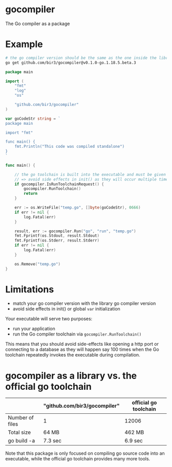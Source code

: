 
# gocompiler

The Go compiler as a package



# Example

```bash
# the go compiler version should be the same as the one inside the library, e.g. 1.18.5 in this case
go get github.com/bir3/gocompiler@v0.1.0-go.1.18.5.beta.3
```

```go
package main

import (
	"fmt"
	"log"
	"os"

    "github.com/bir3/gocompiler"
)

var goCodeStr string = `
package main

import "fmt"

func main() {
	fmt.Println("This code was compiled standalone")
}
`

func main() {

	// the go toolchain is built into the executable and must be given a chance to run
	// => avoid side effects in init() as they will occur multiple times during compilation
	if gocompiler.IsRunToolchainRequest() {
		gocompiler.RunToolchain()
		return
	}

    err := os.WriteFile("temp.go", []byte(goCodeStr), 0666)
	if err != nil {
		log.Fatal(err)
	}

	result, err := gocompiler.Run("go", "run", "temp.go")
    fmt.Fprintf(os.Stdout, result.Stdout)
    fmt.Fprintf(os.Stderr, result.Stderr)
	if err != nil {
		log.Fatal(err)
	}

	os.Remove("temp.go")
}
```


# Limitations


- match your go compiler version with the library go compiler version
- avoid side effects in init() or global `var` initialization

Your executable will serve two purposes: 
- run your application
- run the Go compiler toolchain via `gocompiler.RunToolchain()`

This means that you should avoid side-effects like opening a http port or connecting to a database as they will happen say 100 times when the Go toolchain repeatedly invokes the executable during compilation. 


# gocompiler as a library vs. the official go toolchain

|                 | "github.com/bir3/gocompiler" | official go toolchain | 
| --------------  | ---------------------------- | ------- |
| Number of files | 1                            | 12006   |
| Total size      | 64 MB                        | 462 MB  |
| go build -a     | 7.3 sec                      | 6.9 sec |

Note that this package is only focused on compiling go source code into an executable, while the official go toolchain provides many more tools.
